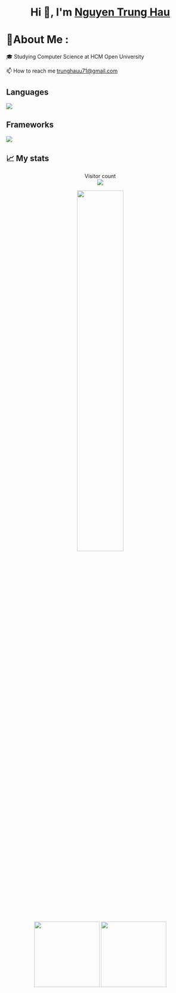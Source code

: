 <h1 align="center">Hi 👋, I'm <a href="https://github.com/Hauharu" target="blank">
Nguyen Trung Hau</a></h1>
<!--<h5 align="left">An Information Technology student aspiring to become an expert in solving all problems in the field.</h5>-->

# 💫About Me :
<div>
    <p>🎓 Studying Computer Science at HCM Open University</p>
</div>

📫 How to reach me trunghauu71@gmail.com

<!--## 🌐Socials
[![Facebook](https://img.shields.io/badge/Facebook-%231877F2.svg?logo=Facebook&logoColor=white)]()[![LinkedIn](https://img.shields.io/badge/LinkedIn-%230077B5.svg?logo=linkedin&logoColor=white)]() 

<h2 align="left">💻 Languages - Frameworks 💻</h2>-->

## Languages
<div align="left">
    <img src="https://skillicons.dev/icons?i=cs,cpp,javascript,java,py" /><br>
</div>

## Frameworks
<div align="left">
    <img src="https://skillicons.dev/icons?i=flask,django,react,typescript" /><br>
</div>

## 📈 My stats

<p align="center"> 
  Visitor count<br>
  <img src="https://profile-counter.glitch.me/hauharu/count.svg" />
</p>

<p align=center>
    <!-- <img algin='left' width='49%' src='https://github-readme-stats.vercel.app/api?username=hauharu&count_private=true&show_icons=true&theme=dracula' /> -->
    <img algin='right' width='49.7%' src='https://github-readme-streak-stats.herokuapp.com/?user=hauharu&theme=dracula' />
</p>

<div align = "center">
    <img src='https://github-readme-stats.vercel.app/api?username=hauharu&include_all_commits=true&show_icons=true&theme=tokyonight' height="175em" />
    <img src="https://github-readme-stats.vercel.app/api/top-langs/?username=hauharu&layout=compact&theme=tokyonight" height="175em" />
</div>
